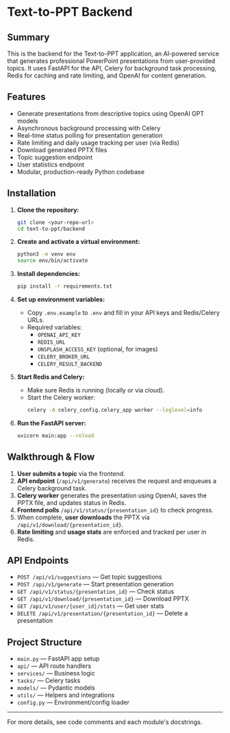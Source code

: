 # Text-to-PPT Backend

## Summary
This is the backend for the Text-to-PPT application, an AI-powered service that generates professional PowerPoint presentations from user-provided topics. It uses FastAPI for the API, Celery for background task processing, Redis for caching and rate limiting, and OpenAI for content generation.

## Features
- Generate presentations from descriptive topics using OpenAI GPT models
- Asynchronous background processing with Celery
- Real-time status polling for presentation generation
- Rate limiting and daily usage tracking per user (via Redis)
- Download generated PPTX files
- Topic suggestion endpoint
- User statistics endpoint
- Modular, production-ready Python codebase

## Installation
1. **Clone the repository:**
   ```bash
   git clone <your-repo-url>
   cd text-to-ppt/backend
   ```
2. **Create and activate a virtual environment:**
   ```bash
   python3 -m venv env
   source env/bin/activate
   ```
3. **Install dependencies:**
   ```bash
   pip install -r requirements.txt
   ```
4. **Set up environment variables:**
   - Copy `.env.example` to `.env` and fill in your API keys and Redis/Celery URLs.
   - Required variables:
     - `OPENAI_API_KEY`
     - `REDIS_URL`
     - `UNSPLASH_ACCESS_KEY` (optional, for images)
     - `CELERY_BROKER_URL`
     - `CELERY_RESULT_BACKEND`

5. **Start Redis and Celery:**
   - Make sure Redis is running (locally or via cloud).
   - Start the Celery worker:
     ```bash
     celery -A celery_config.celery_app worker --loglevel=info
     ```

6. **Run the FastAPI server:**
   ```bash
   uvicorn main:app --reload
   ```

## Walkthrough & Flow
1. **User submits a topic** via the frontend.
2. **API endpoint** (`/api/v1/generate`) receives the request and enqueues a Celery background task.
3. **Celery worker** generates the presentation using OpenAI, saves the PPTX file, and updates status in Redis.
4. **Frontend polls** `/api/v1/status/{presentation_id}` to check progress.
5. When complete, **user downloads** the PPTX via `/api/v1/download/{presentation_id}`.
6. **Rate limiting** and **usage stats** are enforced and tracked per user in Redis.

## API Endpoints
- `POST /api/v1/suggestions` — Get topic suggestions
- `POST /api/v1/generate` — Start presentation generation
- `GET /api/v1/status/{presentation_id}` — Check status
- `GET /api/v1/download/{presentation_id}` — Download PPTX
- `GET /api/v1/user/{user_id}/stats` — Get user stats
- `DELETE /api/v1/presentation/{presentation_id}` — Delete a presentation

## Project Structure
- `main.py` — FastAPI app setup
- `api/` — API route handlers
- `services/` — Business logic
- `tasks/` — Celery tasks
- `models/` — Pydantic models
- `utils/` — Helpers and integrations
- `config.py` — Environment/config loader

---
For more details, see code comments and each module's docstrings.
